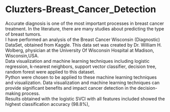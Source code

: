 # Cluzters-Breast_Cancer_Detection
Accurate diagnosis is one of the most important processes in breast cancer treatment. In the literature, there are many studies about predicting the type of breast tumors.   
I have performed an analysis of the Breast Cancer Wisconsin (Diagnostic) DataSet, obtained from Kaggle. This data set was created by Dr. William H. Wolberg, physician at the University Of Wisconsin Hospital at Madison, Wisconsin,USA.  
Data visualization and machine learning techniques including logistic regression, k-nearest neighbors, support vector classifier, decision tree, random forest were applied to this dataset.  
Python were chosen to be applied to these machine learning techniques and visualization.  Data visualization and machine learning techniques can provide significant benefits and impact cancer detection in the decision-making process.   
Results obtained with the logistic SVCl with all features included showed the highest classification accuracy (98.8%), 
